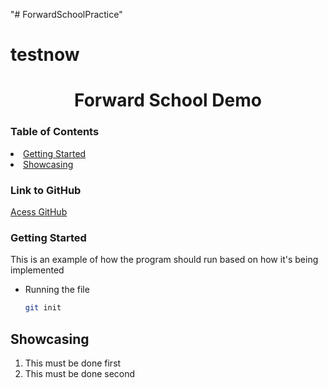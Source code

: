 "# ForwardSchoolPractice" 
# testnow

<h1 align="center">Forward School Demo</h1>

<!-- Table of Contents -->
### Table of Contents
<li>
    <a href="#Getting Started">Getting Started</a>
</li>
<li>
    <a href="#Showcasing">Showcasing</a>
</li>

### Link to GitHub
<a href="https://github.com">Acess GitHub</a>

<!-- Getting Started -->
### Getting Started
This is an example of how the program should run based on how it's being implemented

* Running the file
    ```sh
    git init 
    ```

<!-- Showcasing steps for the audience -->
## Showcasing
1. This must be done first
2. This must be done second

